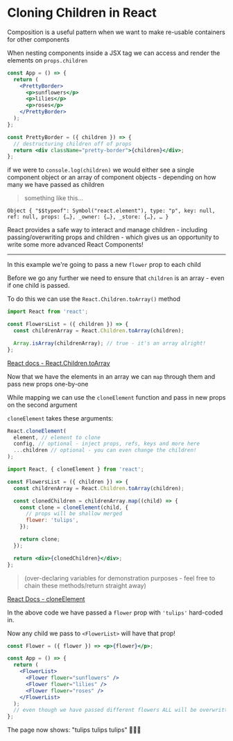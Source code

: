 # Cloning Children in React

Composition is a useful pattern when we want to make re-usable containers for other components

When nesting components inside a JSX tag we can access and render the elements on `props.children`

```jsx
const App = () => {
  return (
    <PrettyBorder>
      <p>sunflowers</p>
      <p>lilies</p>
      <p>roses</p>
    </PrettyBorder>
  );
};

const PrettyBorder = ({ children }) => {
  // destructuring children off of props
  return <div className="pretty-border">{children}</div>;
};
```

if we were to `console.log(children)` we would either see a single component object or an array of component objects - depending on how many we have passed as children

> something like this...

```
Object { "$$typeof": Symbol("react.element"), type: "p", key: null, ref: null, props: {…}, _owner: {…}, _store: {…}, … }
```

React provides a safe way to interact and manage children - including passing/overwriting props and children - which gives us an opportunity to write some more advanced React Components!

---

In this example we're going to pass a new `flower` prop to each child

Before we go any further we need to ensure that `children` is an array - even if one child is passed.

To do this we can use the `React.Children.toArray()` method

```jsx
import React from 'react';

const FlowersList = ({ children }) => {
  const childrenArray = React.Children.toArray(children);

  Array.isArray(childrenArray); // true - it's an array alright!
};
```

[React docs - React.Children.toArray](https://reactjs.org/docs/react-api.html#reactchildrentoarray)

Now that we have the elements in an array we can `map` through them and pass new props one-by-one

While mapping we can use the `cloneElement` function and pass in new props on the second argument

`cloneElement` takes these arguments:

```js
React.cloneElement(
  element, // element to clone
  config, // optional - inject props, refs, keys and more here
  ...children // optional - you can even change the children!
);
```

```jsx
import React, { cloneElement } from 'react';

const FlowersList = ({ children }) => {
  const childrenArray = React.Children.toArray(children);

  const clonedChildren = childrenArray.map((child) => {
    const clone = cloneElement(child, {
      // props will be shallow merged
      flower: 'tulips',
    });

    return clone;
  });

  return <div>{clonedChildren}</div>;
};
```

> (over-declaring variables for demonstration purposes - feel free to chain these methods/return straight away)

[React Docs - cloneElement](https://reactjs.org/docs/react-api.html#cloneelement)

In the above code we have passed a `flower` prop with `'tulips'` hard-coded in.

Now any child we pass to `<FlowerList>` will have that prop!

```jsx
const Flower = ({ flower }) => <p>{flower}</p>;

const App = () => {
  return (
    <FlowerList>
      <Flower flower="sunflowers" />
      <Flower flower="lilies" />
      <Flower flower="roses" />
    </FlowerList>
  );
  // even though we have passed different flowers ALL will be overwritten by `FlowerList`!
};
```

The page now shows: "tulips tulips tulips" 🌷🌷🌷
